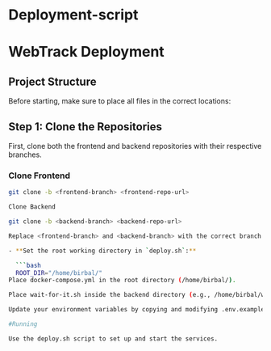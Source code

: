 # Deployment-script

# WebTrack Deployment

## Project Structure

Before starting, make sure to place all files in the correct locations:

## Step 1: Clone the Repositories

First, clone both the frontend and backend repositories with their respective branches.

### Clone Frontend
```bash
git clone -b <frontend-branch> <frontend-repo-url>

Clone Backend

git clone -b <backend-branch> <backend-repo-url>

Replace <frontend-branch> and <backend-branch> with the correct branch names, and <repo-url> with the actual Git URLs.

- **Set the root working directory in `deploy.sh`:**

  ```bash
  ROOT_DIR="/home/birbal/"
Place docker-compose.yml in the root directory (/home/birbal/).

Place wait-for-it.sh inside the backend directory (e.g., /home/birbal/webtrak).

Update your environment variables by copying and modifying .env.example to .env.

#Running

Use the deploy.sh script to set up and start the services.
